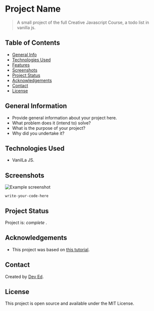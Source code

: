 # Project Name
> A small project of the full Creative Javascript Course, a todo list in vanilla js.


## Table of Contents
* [General Info](#general-information)
* [Technologies Used](#technologies-used)
* [Features](#features)
* [Screenshots](#screenshots)
* [Project Status](#project-status)
* [Acknowledgements](#acknowledgements)
* [Contact](#contact)
* [License](#license) 


## General Information
- Provide general information about your project here.
- What problem does it (intend to) solve?
- What is the purpose of your project?
- Why did you undertake it?
<!-- You don't have to answer all the questions - just the ones relevant to your project. -->


## Technologies Used
- VanilLa JS.


## Screenshots
![Example screenshot](./img/screenshot.png)
<!-- If you have screenshots you'd like to share, include them here. -->


`write-your-code-here`


## Project Status
Project is:  _complete_ .


## Acknowledgements
- This project was based on [this tutorial](https://www.youtube.com/watch?v=Ttf3CEsEwMQ).



## Contact
Created by [Dev Ed](https://www.youtube.com/watch?v=Ttf3CEsEwMQ).


## License
This project is open source and available under the MIT License. 

